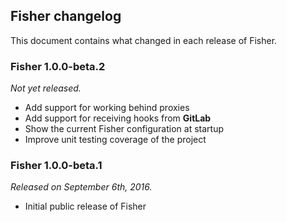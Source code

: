 ## Fisher changelog

This document contains what changed in each release of Fisher.

### Fisher 1.0.0-beta.2

*Not yet released.*

* Add support for working behind proxies
* Add support for receiving hooks from **GitLab**
* Show the current Fisher configuration at startup
* Improve unit testing coverage of the project

### Fisher 1.0.0-beta.1

*Released on September 6th, 2016.*

* Initial public release of Fisher
